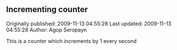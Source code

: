## Incrementing counter

Originally published: 2009-11-13 04:55:28
Last updated: 2009-11-13 04:55:28
Author: Agop Seropayn

This is a counter which increments by 1 every second